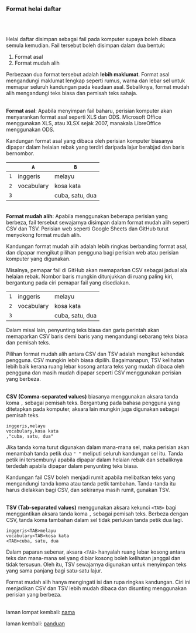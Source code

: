 ---
---

### Format helai daftar
&ensp;  

&nbsp;  
Helai daftar disimpan sebagai fail pada komputer supaya
boleh dibaca semula kemudian. Fail tersebut boleh disimpan
dalam dua bentuk:

1. Format asal
2. Format mudah alih

Perbezaan dua format tersebut adalah **lebih maklumat**.
Format asal mengandungi maklumat lengkap seperti rumus,
warna dan lebar sel untuk memapar seluruh kandungan pada
keadaan asal. Sebaliknya, format mudah alih mengandungi
teks biasa dan pemisah teks sahaja.

&nbsp;  
**Format asal**: Apabila menyimpan fail baharu, perisian
komputer akan menyarankan format asal seperti XLS dan ODS.
Microsoft Office menggunakan XLS, atau XLSX sejak 2007,
manakala LibreOffice menggunakan ODS.

Kandungan format asal yang dibaca oleh perisian komputer
biasanya dipapar dalam helaian rebak yang terdiri daripada
lajur berabjad dan baris bernombor.

|     |`A`         | `B`             |
|:---:| ---------- | --------------- |
| `1` | inggeris   | melayu          |
| `2` | vocabulary | kosa kata       |
| `3` |            | cuba, satu, dua |

&nbsp;  
**Format mudah alih**: Apabila menggunakan beberapa perisian
yang berbeza, fail tersebut sewajarnya disimpan dalam format
mudah alih seperti CSV dan TSV. Perisian web seperti Google
Sheets dan GitHub turut menyokong format mudah alih.

Kandungan format mudah alih adalah lebih ringkas berbanding
format asal, dan dipapar mengikut pilihan pengguna bagi
perisian web atau perisian komputer yang digunakan.

Misalnya, pemapar fail di GitHub akan memaparkan CSV
sebagai jadual ala helaian rebak. Nombor baris mungkin
ditunjukkan di ruang paling kiri, bergantung pada ciri
pemapar fail yang disediakan.

|     |            |                 |
|:---:| ---------- | --------------- |
| `1` | inggeris   | melayu          |
| `2` | vocabulary | kosa kata       |
| `3` |            | cuba, satu, dua |

Dalam misal lain, penyunting teks biasa dan garis perintah
akan memaparkan CSV baris demi baris yang mengandungi
sebarang teks biasa dan pemisah teks.

Pilihan format mudah alih antara CSV dan TSV adalah mengikut
kehendak pengguna. CSV mungkin lebih biasa dipilih.
Bagaimanapun, TSV kelihatan lebih baik kerana ruang lebar
kosong antara teks yang mudah dibaca oleh pengguna dan masih 
mudah dipapar seperti CSV menggunakan perisian yang berbeza.

&nbsp;  
**CSV (Comma-separated values)** biasanya menggunakan aksara
tanda koma `,` sebagai pemisah teks. Bergantung pada bahasa
pengguna yang ditetapkan pada komputer, aksara lain mungkin
juga digunakan sebagai pemisah teks.

    inggeris,melayu
    vocabulary,kosa kata
    ,"cuba, satu, dua"

Jika tanda koma turut digunakan dalam mana-mana sel, maka
perisian akan menambah tanda petik dua `" "` meliputi
seluruh kandungan sel itu. Tanda petik ini tersembunyi
apabila dipapar dalam helaian rebak dan sebaliknya terdedah
apabila dipapar dalam penyunting teks biasa.

Kandungan fail CSV boleh menjadi rumit apabila melibatkan
teks yang mengandungi tanda koma atau tanda petik tambahan.
Tanda-tanda itu harus dielakkan bagi CSV, dan sekiranya
masih rumit, gunakan TSV.

&nbsp;  
**TSV (Tab-separated values)** menggunakan aksara kekunci
`<TAB>` bagi menggantikan aksara tanda koma `,` sebagai
pemisah teks. Berbeza dengan CSV, tanda koma tambahan dalam
sel tidak perlukan tanda petik dua lagi.

    inggeris<TAB>melayu
    vocabulary<TAB>kosa kata
    <TAB>cuba, satu, dua

Dalam paparan sebenar, aksara `<TAB>` hanyalah ruang lebar
kosong antara teks dan mana-mana sel yang dibiar kosong
boleh kelihatan janggal dan tidak tersusun. Oleh itu, TSV
sewajarnya digunakan untuk menyimpan teks yang sama panjang
bagi satu-satu lajur.

Format mudah alih hanya mengingati isi dan rupa ringkas
kandungan. Ciri ini menjadikan CSV dan TSV lebih mudah
dibaca dan disunting menggunakan perisian yang berbeza.

&emsp;  
laman lompat kembali: [nama][1]

laman kembali: [panduan][0]

  [0]: ../index.md
  [1]: ../bab/nama.md
